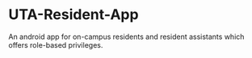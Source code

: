# UTA-Resident-App
An android app for on-campus residents and resident assistants which offers role-based privileges.
